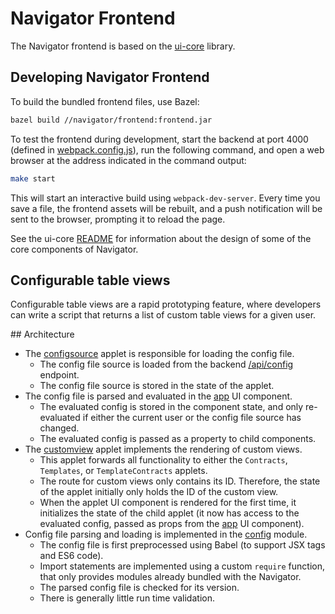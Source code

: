 Navigator Frontend
=================

The Navigator frontend is based on the [ui-core](./src/ui-core/src) library.

Developing Navigator Frontend
-----------------------------

To build the bundled frontend files, use Bazel:
```bash
bazel build //navigator/frontend:frontend.jar
```

To test the frontend during development, start the backend at port 4000 (defined in [webpack.config.js](./webpack.config.js)), run the following command, and open a web browser at the address indicated in the command output:
```bash
make start
```

This will start an interactive build using `webpack-dev-server`.
Every time you save a file, the frontend assets will be rebuilt, and a push notification will be sent to the browser, prompting it to reload the page.

See the ui-core [README](./src/ui-core/README.md) for information about the design of some of the core components of Navigator.


Configurable table views
------------------------

Configurable table views are a rapid prototyping feature,
where developers can write a script that returns a list of custom table views for a given user.

## Architecture

- The [configsource](./src/applets/configsource) applet is responsible for loading the config file.
  - The config file source is loaded from the backend
    [/api/config](http://localhost:8000/api/config) endpoint.
  - The config file source is stored in the state of the applet.
- The config file is parsed and evaluated in the [app](./src/applets/app) UI component.
  - The evaluated config is stored in the component state, and only re-evaluated if either
    the current user or the config file source has changed.
  - The evaluated config is passed as a property to child components.
- The [customview](./src/applets/customview) applet implements the rendering of custom views.
  - This applet forwards all functionality to either the `Contracts`, `Templates`,
    or `TemplateContracts` applets.
  - The route for custom views only contains its ID.
    Therefore, the state of the applet initially only holds the ID of the custom view.
  - When the applet UI component is rendered for the first time,
    it initializes the state of the child applet (it now has access to the evaluated config,
    passed as props from the [app](./src/applets/app) UI component).
- Config file parsing and loading is implemented in the [config](./src/config) module.
  - The config file is first preprocessed using Babel (to support JSX tags and ES6 code).
  - Import statements are implemented using a custom `require` function,
    that only provides modules already bundled with the Navigator.
  - The parsed config file is checked for its version.
  - There is generally little run time validation.
